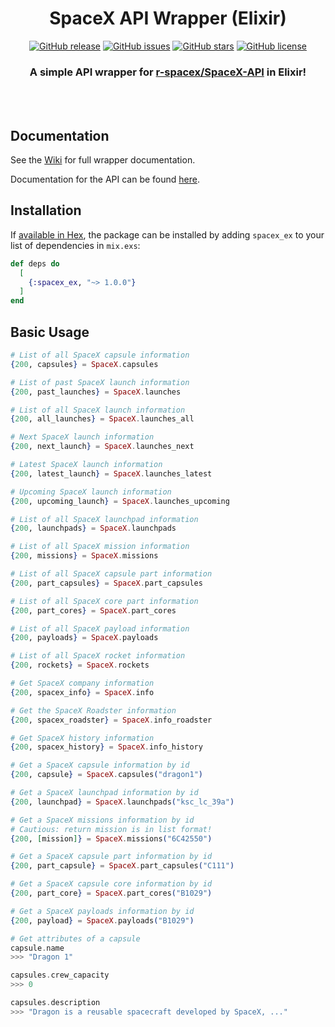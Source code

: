 <div align="center">

# SpaceX API Wrapper (Elixir)
[![GitHub release](https://img.shields.io/github/release/crunchysoul/spacex_ex.svg)](https://github.com/crunchysoul/spacex_ex/releases)
[![GitHub issues](https://img.shields.io/github/issues/crunchysoul/spacex_ex.svg)](https://github.com/crunchysoul/spacex_ex/issues)
[![GitHub stars](https://img.shields.io/github/stars/crunchysoul/spacex_ex.svg)](https://github.com/crunchysoul/spacex_ex/stargazers)
[![GitHub license](https://img.shields.io/github/license/crunchysoul/spacex_ex.svg)](https://github.com/crunchysoul/spacex_ex)

### A simple API wrapper for [r-spacex/SpaceX-API](https://github.com/r-spacex/SpaceX-API) in Elixir!

<br><br>

</div>

## Documentation
See the [Wiki](https://github.com/crunchysoul/spacex_ex/wiki) for full wrapper documentation.

Documentation for the API can be found [here](https://github.com/r-spacex/SpaceX-API/wiki).

## Installation
If [available in Hex](https://hex.pm/docs/spacex_ex), the package can be installed
by adding `spacex_ex` to your list of dependencies in `mix.exs`:

```elixir
def deps do
  [
    {:spacex_ex, "~> 1.0.0"}
  ]
end
```

## Basic Usage
```elixir
# List of all SpaceX capsule information
{200, capsules} = SpaceX.capsules

# List of past SpaceX launch information
{200, past_launches} = SpaceX.launches

# List of all SpaceX launch information
{200, all_launches} = SpaceX.launches_all

# Next SpaceX launch information
{200, next_launch} = SpaceX.launches_next

# Latest SpaceX launch information
{200, latest_launch} = SpaceX.launches_latest

# Upcoming SpaceX launch information
{200, upcoming_launch} = SpaceX.launches_upcoming

# List of all SpaceX launchpad information
{200, launchpads} = SpaceX.launchpads

# List of all SpaceX mission information
{200, missions} = SpaceX.missions

# List of all SpaceX capsule part information
{200, part_capsules} = SpaceX.part_capsules

# List of all SpaceX core part information
{200, part_cores} = SpaceX.part_cores

# List of all SpaceX payload information
{200, payloads} = SpaceX.payloads

# List of all SpaceX rocket information
{200, rockets} = SpaceX.rockets

# Get SpaceX company information
{200, spacex_info} = SpaceX.info

# Get the SpaceX Roadster information
{200, spacex_roadster} = SpaceX.info_roadster

# Get SpaceX history information
{200, spacex_history} = SpaceX.info_history 

# Get a SpaceX capsule information by id
{200, capsule} = SpaceX.capsules("dragon1")

# Get a SpaceX launchpad information by id
{200, launchpad} = SpaceX.launchpads("ksc_lc_39a")

# Get a SpaceX missions information by id
# Cautious: return mission is in list format!
{200, [mission]} = SpaceX.missions("6C42550")

# Get a SpaceX capsule part information by id
{200, part_capsule} = SpaceX.part_capsules("C111")

# Get a SpaceX capsule core information by id
{200, part_core} = SpaceX.part_cores("B1029")

# Get a SpaceX payloads information by id
{200, payload} = SpaceX.payloads("B1029")

# Get attributes of a capsule
capsule.name
>>> "Dragon 1"

capsules.crew_capacity
>>> 0

capsules.description
>>> "Dragon is a reusable spacecraft developed by SpaceX, ..."


```
